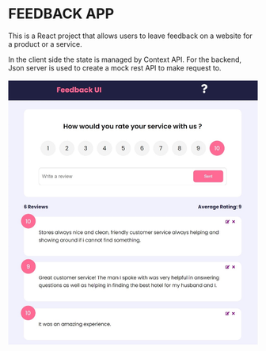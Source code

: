 # FEEDBACK APP

This is a React project that allows users to leave feedback on a website for a product or a service.

In the client side the state is managed by Context API. For the backend, Json server is used to create a mock rest API to make request to.
<br>
<br>
![](src/components/assets/screenshot.jpg)
